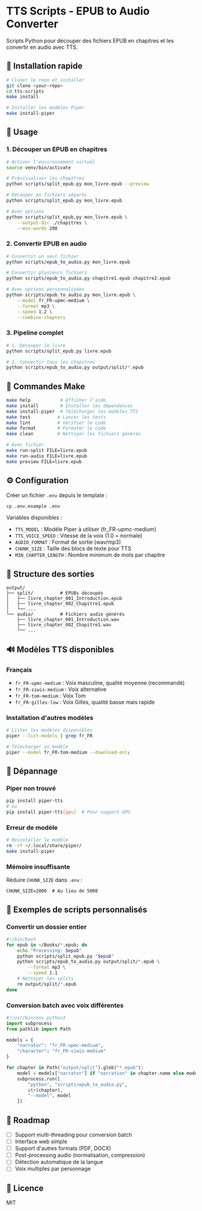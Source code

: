 # TTS Scripts - EPUB to Audio Converter

Scripts Python pour découper des fichiers EPUB en chapitres et les convertir en audio avec TTS.

## 🚀 Installation rapide

```bash
# Cloner le repo et installer
git clone <your-repo>
cd tts-scripts
make install

# Installer les modèles Piper
make install-piper
```

## 📖 Usage

### 1. Découper un EPUB en chapitres

```bash
# Activer l'environnement virtuel
source venv/bin/activate

# Prévisualiser les chapitres
python scripts/split_epub.py mon_livre.epub --preview

# Découper en fichiers séparés
python scripts/split_epub.py mon_livre.epub

# Avec options
python scripts/split_epub.py mon_livre.epub \
    --output-dir ./chapitres \
    --min-words 200
```

### 2. Convertir EPUB en audio

```bash
# Convertir un seul fichier
python scripts/epub_to_audio.py mon_livre.epub

# Convertir plusieurs fichiers
python scripts/epub_to_audio.py chapitre1.epub chapitre2.epub

# Avec options personnalisées
python scripts/epub_to_audio.py mon_livre.epub \
    --model fr_FR-upmc-medium \
    --format mp3 \
    --speed 1.2 \
    --combine-chapters
```

### 3. Pipeline complet

```bash
# 1. Découper le livre
python scripts/split_epub.py livre.epub

# 2. Convertir tous les chapitres
python scripts/epub_to_audio.py output/split/*.epub
```

## 🎯 Commandes Make

```bash
make help           # Afficher l'aide
make install        # Installer les dépendances
make install-piper  # Télécharger les modèles TTS
make test          # Lancer les tests
make lint          # Vérifier le code
make format        # Formater le code
make clean         # Nettoyer les fichiers générés

# Avec fichier
make run-split FILE=livre.epub
make run-audio FILE=livre.epub
make preview FILE=livre.epub
```

## ⚙️ Configuration

Créer un fichier `.env` depuis le template :

```bash
cp .env.example .env
```

Variables disponibles :

- `TTS_MODEL` : Modèle Piper à utiliser (fr_FR-upmc-medium)
- `TTS_VOICE_SPEED` : Vitesse de la voix (1.0 = normale)
- `AUDIO_FORMAT` : Format de sortie (wav/mp3)
- `CHUNK_SIZE` : Taille des blocs de texte pour TTS
- `MIN_CHAPTER_LENGTH` : Nombre minimum de mots par chapitre

## 📁 Structure des sorties

```
output/
├── split/          # EPUBs découpés
│   ├── livre_chapter_001_Introduction.epub
│   ├── livre_chapter_002_Chapitre1.epub
│   └── ...
└── audio/          # Fichiers audio générés
    ├── livre_chapter_001_Introduction.wav
    ├── livre_chapter_002_Chapitre1.wav
    └── ...
```

## 🔊 Modèles TTS disponibles

### Français

- `fr_FR-upmc-medium` : Voix masculine, qualité moyenne (recommandé)
- `fr_FR-siwis-medium` : Voix alternative
- `fr_FR-tom-medium` : Voix Tom
- `fr_FR-gilles-low` : Voix Gilles, qualité basse mais rapide

### Installation d'autres modèles

```bash
# Lister les modèles disponibles
piper --list-models | grep fr_FR

# Télécharger un modèle
piper --model fr_FR-tom-medium --download-only
```

## 🐛 Dépannage

### Piper non trouvé

```bash
pip install piper-tts
# ou
pip install piper-tts[gpu]  # Pour support GPU
```

### Erreur de modèle

```bash
# Réinstaller le modèle
rm -rf ~/.local/share/piper/
make install-piper
```

### Mémoire insuffisante

Réduire `CHUNK_SIZE` dans `.env` :

```env
CHUNK_SIZE=2000  # Au lieu de 5000
```

## 📝 Exemples de scripts personnalisés

### Convertir un dossier entier

```bash
#!/bin/bash
for epub in ~/Books/*.epub; do
    echo "Processing: $epub"
    python scripts/split_epub.py "$epub"
    python scripts/epub_to_audio.py output/split/*.epub \
        --format mp3 \
        --speed 1.1
    # Nettoyer les splits
    rm output/split/*.epub
done
```

### Conversion batch avec voix différentes

```python
#!/usr/bin/env python3
import subprocess
from pathlib import Path

models = {
    "narrator": "fr_FR-upmc-medium",
    "character": "fr_FR-siwis-medium"
}

for chapter in Path("output/split").glob("*.epub"):
    model = models["narrator"] if "narration" in chapter.name else models["character"]
    subprocess.run([
        "python", "scripts/epub_to_audio.py",
        str(chapter),
        "--model", model
    ])
```

## 🚧 Roadmap

- [ ] Support multi-threading pour conversion batch
- [ ] Interface web simple
- [ ] Support d'autres formats (PDF, DOCX)
- [ ] Post-processing audio (normalisation, compression)
- [ ] Détection automatique de la langue
- [ ] Voix multiples par personnage

## 📄 Licence

MIT
